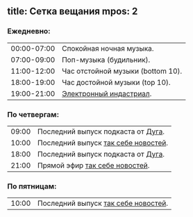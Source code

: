 title: Сетка вещания
mpos: 2
---
<h3>Ежедневно:</h2>
<table><tbody>
  <tr>
    <td>00:00-07:00</td>
    <td>Спокойная ночная музыка.</td>
  </tr>
  <tr>
    <td>07:00-09:00</td>
    <td>Поп-музыка (будильник).</td>
  </tr>
  <tr>
    <td>11:00-12:00</td>
    <td>Час отстойной музыки (bottom 10).</td>
  </tr>
  <tr>
    <td>18:00-19:00</td>
    <td>Час достойной музыки (top 10).</td>
  </tr>
  <tr>
    <td>19:00-21:00</td>
    <td><a href="http://ru.wikipedia.org/wiki/Индастриал">Электронный индастриал</a>.</td>
  </tr>
</tbody></table>

<h3>По четвергам:</h3>
<table><tbody>
  <tr>
    <td>09:00</td>
    <td>Последний выпуск подкаста от <a href="http://dugwin.net/">Дуга</a>.</td>
  </tr>
  <tr>
    <td>10:00</td>
    <td>Последний выпуск <a href="/news.html">так себе новостей</a>.</td>
  </tr>
  <tr>
    <td>18:00</td>
    <td>Последний выпуск подкаста от <a href="http://dugwin.net/">Дуга</a>.</td>
  </tr>
  <tr>
    <td>21:00</td>
    <td>Прямой эфир <a href="news.html">так себе новостей</a>.</td>
  </tr>
</tbody></table>

<h3>По пятницам:</h3>
<table><tbody>
  <tr>
    <td>10:00</td>
    <td>Последний выпуск <a href="/news.html">так себе новостей</a>.</td>
  </tr>
</tbody></table>
